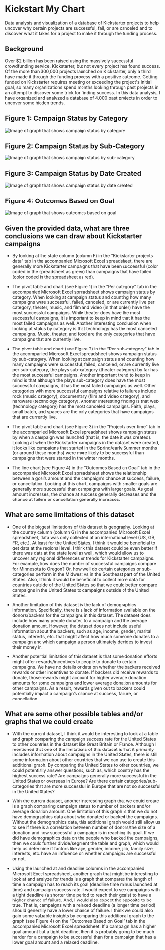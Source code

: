 # Kickstart My Chart

Data analysis and visualization of a database of Kickstarter projects to help uncover why certain projects are successful, fail, or are canceled and to discover what it takes for a project to make it through the funding process.

## Background

Over $2 billion has been raised using the massively successful crowdfunding service, Kickstarter, but not every project has found success. Of the more than 300,000 projects launched on Kickstarter, only a third have made it through the funding process with a positive outcome.
Getting funded on Kickstarter requires meeting or exceeding the project's initial goal, so many organizations spend months looking through past projects in an attempt to discover some trick for finding success. In this data analysis, I have organized and analyzed a database of 4,000 past projects in order to uncover some hidden trends.

## Figure 1: Campaign Status by Category

![Image of graph that shows campaign status by category](./images/campaign_status_by_category.png)

## Figure 2: Campaign Status by Sub-Category

![Image of graph that shows campaign status by sub-category](./images/campaign_status_by_sub_category.png)

## Figure 3: Campaign Status by Date Created

![Image of graph that shows campaign status by date created](./images/campaign_status_by_date_created.png)

## Figure 4: Outcomes Based on Goal

![Image of graph that shows outcomes based on goal](./images/outcomes_based_on_goal.png)

## Given the provided data, what are three conclusions we can draw about Kickstarter campaigns

* By looking at the state column (column F) in the “Kickstarter projects data” tab in the accompanied Microsoft Excel spreadsheet, there are generally more Kickstarter campaigns that have been successful (color coded in the spreadsheet as green) than campaigns that have failed (color coded in the spreadsheet as red).

* The pivot table and chart (see Figure 1) in the “Per category” tab in the accompanied Microsoft Excel spreadsheet shows campaign status by category. When looking at campaign status and counting how many campaigns were successful, failed, canceled, or are currently live per category, theater, music, and film and video (in that order) have the most successful campaigns. While theater does have the most successful campaigns, it is important to keep in mind that it has the most failed campaigns as well. Another interesting conclusion when looking at status by category is that technology has the most canceled campaigns. Music, theater, and food are the only categories that have campaigns that are currently live.

* The pivot table and chart (see Figure 2) in the “Per sub-category” tab in the accompanied Microsoft Excel spreadsheet shows campaign status by sub-category. When looking at campaign status and counting how many campaigns were successful, failed, canceled, or are currently live per sub-category, the plays sub-category (theater category) by far has the most successful campaigns. Another important trend to keep in mind is that although the plays sub-category does have the most successful campaigns, it has the most failed campaigns as well. Other categories with more successful campaigns relative to failures include rock (music category), documentary (film and video category), and hardware (technology category). Another interesting finding is that web (technology category) has the most canceled campaigns. Faith, plays, small batch, and spaces are the only categories that have campaigns that are currently live.

* The pivot table and chart (see Figure 3) in the “Projects over time” tab in the accompanied Microsoft Excel spreadsheet shows campaign status by when a campaign was launched (that is, the date it was created). Looking at when the Kickstarter campaigns in the dataset were created, it looks like campaigns that started in the Spring/early Summer months (or around those months) were more likely to be successful than campaigns that were started in the winter months.

* The line chart (see Figure 4) in the “Outcomes Based on Goal” tab in the accompanied Microsoft Excel spreadsheet shows the relationship between a goal’s amount and the campaign’s chance at success, failure, or cancellation. Looking at this chart, campaigns with smaller goals are generally more successful than campaigns with larger goals. As goal amount increases, the chance at success generally decreases and the chance at failure or cancellation generally increases.

## What are some limitations of this dataset

* One of the biggest limitations of this dataset is geography. Looking at the country column (column G) in the accompanied Microsoft Excel spreadsheet, data was only collected at an international level (US, GB, FR, etc.). At least for the United States, I think it would be beneficial to get data at the regional level. I think this dataset could be even better if there was data at the state level as well, which would allow us to uncover any regional differences or trends for Kickstarter campaigns. For example, how does the number of successful campaigns compare for Minnesota to Oregon? Or, how well do certain categories or sub-categories perform in the Midwest vs in the Southeast part of the United States. Also, I think it would be beneficial to collect more data for countries outside of the United States so that we could better compare campaigns in the United States to campaigns outside of the United States.

* Another limitation of this dataset is the lack of demographics information. Specifically, there is a lack of information available on the donors/backers for the campaigns in this dataset. The dataset does include how many people donated to a campaign and the average donation amount. However, the dataset does not include useful information about the backers, such as age, income, gender, marital status, interests, etc. that might affect how much someone donates to a campaign and which campaign a person ultimately decides to invest their money in.

* Another potential limitation of this dataset is that some donation efforts might offer rewards/incentives to people to donate to certain campaigns. We have no details or data on whether the backers received rewards or other incentives to donate. If backers did receive rewards to donate, those rewards might account for higher average donation amounts for some campaigns and lower average donation amounts for other campaigns. As a result, rewards given out to backers could potentially impact a campaign’s chance at success, failure, or cancellation.

## What are some other possible tables and/or graphs that we could create

* With the current dataset, I think it would be interesting to look at a table and graph comparing the campaign success rate for the United States to other countries in the dataset like Great Britain or France. Although I mentioned that one of the limitations of this dataset is that it primarily includes information about campaigns in the United States, there is still some information about other countries that we can use to create this additional graph. By comparing the United States to other countries, we could potentially answer questions, such as, which country has the highest success rate? Are campaigns generally more successful in the United States or overseas in Europe? Are there certain categories/sub-categories that are more successful in Europe that are not so successful in the United States?

* With the current dataset, another interesting graph that we could create is a graph comparing campaign status to number of backers and/or average donation amount. One limitation of this graph is that we do not have demographics data about who donated or backed the campaigns. Without the demographics data, this additional graph would still allow us to see if there is a correlation between number of donors/the size of a donation and how successful a campaign is in reaching its goal. If we did have demographics data on the people who backed the campaigns, then we could further divide/segment the table and graph, which would help us determine if factors like age, gender, income, job, family size, interests, etc. have an influence on whether campaigns are successful or not.

* Using the launched at and deadline columns in the accompanied Microsoft Excel spreadsheet, another graph that might be interesting to look at and analyze for trends is a graph that compares the length of time a campaign has to reach its goal (deadline time minus launched at time) and campaign success rate. I would expect to see campaigns with a tight deadline (a shorter time period to reach their goals) to have a higher chance of failure. And, I would also expect the opposite to be true. That is, campaigns with a relaxed deadline (a longer time period) should generally have a lower chance of failure. I think we could also gain some valuable insights by comparing this additional graph to the graph (see Figure 4) on the “Outcomes Based on Goal” tab in the accompanied Microsoft Excel spreadsheet. If a campaign has a higher goal amount but a tight deadline, then it is probably going to be much harder for a campaign to be successful than for a campaign that has a lower goal amount and a relaxed deadline.
